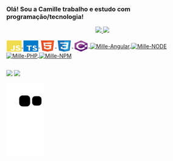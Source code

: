 ### Olá! Sou a Camille trabalho e estudo com programação/tecnologia!

<div align="center">
  <a href="https://github.com/Camillefranca">
  <img height="180em" src="https://github-readme-stats.vercel.app/api?username=Camillefranca&show_icons=true&theme=dark&include_all_commits=true&count_private=true"/>
  <img height="180em" src="https://github-readme-stats.vercel.app/api/top-langs/?username=Camillefranca&layout=compact&langs_count=7&theme=dark"/>
</div>
  
  <div style="display: inline_block"><br>
  <img align="center" alt="Mille-Js" height="30" width="40" src="https://raw.githubusercontent.com/devicons/devicon/master/icons/javascript/javascript-plain.svg">
  <img align="center" alt="Mille-Ts" height="30" width="40" src="https://raw.githubusercontent.com/devicons/devicon/master/icons/typescript/typescript-plain.svg">
  <img align="center" alt="Mille-HTML" height="30" width="40" src="https://raw.githubusercontent.com/devicons/devicon/master/icons/html5/html5-original.svg">
  <img align="center" alt="Mille-CSS" height="30" width="40" src="https://raw.githubusercontent.com/devicons/devicon/master/icons/css3/css3-original.svg">
  <img align="center" alt="Mille-Csharp" height="30" width="40" src="https://raw.githubusercontent.com/devicons/devicon/master/icons/csharp/csharp-original.svg">
  <img align="center" alt="Mille-Angular" height="30" width="40" src="https://cdn.jsdelivr.net/gh/devicons/devicon/icons/angularjs/angularjs-original.svg">
  <img align="center" alt="Mille-NODE" height="30" width="40" src="https://cdn.jsdelivr.net/gh/devicons/devicon/icons/nodejs/nodejs-plain.svg">  
  <img align="center" alt="Mille-PHP" height="30" width="40" src="https://cdn.jsdelivr.net/gh/devicons/devicon/icons/php/php-plain.svg">  
  <img align="center" alt="Mille-NPM" height="30" width="40" src="https://cdn.jsdelivr.net/gh/devicons/devicon/icons/npm/npm-original-wordmark.svg">  
</div>
  
  ##
  
  <div>
  <a href = "mailto:camillefranca19@gmail.com"><img src="https://img.shields.io/badge/-Gmail-%23333?style=for-the-badge&logo=gmail&logoColor=white" target="_blank"></a>
  <a href="https://www.linkedin.com/in/camille-fran%C3%A7a-dos-santos-3b1a60184/" target="_blank"><img src="https://img.shields.io/badge/-LinkedIn-%230077B5?style=for-the-badge&logo=linkedin&logoColor=white" target="_blank"></a> 
    
  </div>  

  ![Snake animation](https://github.com/camillefranca/camillefranca/blob/output/github-contribution-grid-snake.svg)
